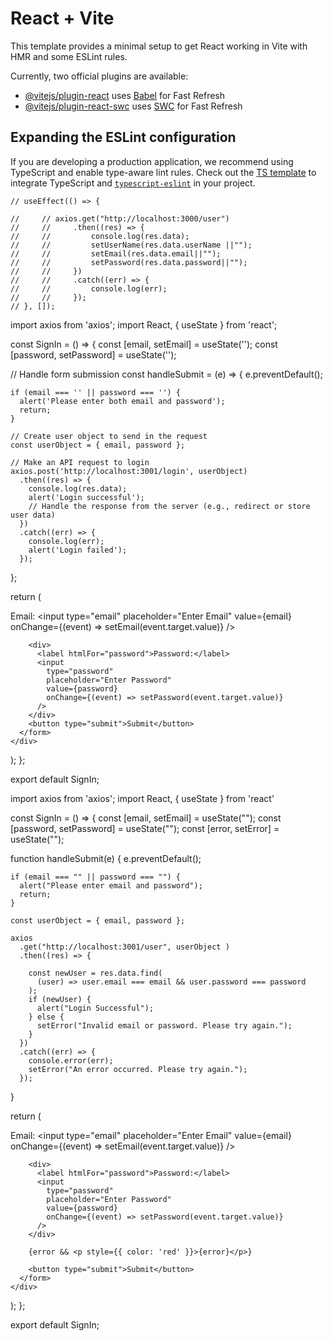 # React + Vite

This template provides a minimal setup to get React working in Vite with HMR and some ESLint rules.

Currently, two official plugins are available:

- [@vitejs/plugin-react](https://github.com/vitejs/vite-plugin-react/blob/main/packages/plugin-react/README.md) uses [Babel](https://babeljs.io/) for Fast Refresh
- [@vitejs/plugin-react-swc](https://github.com/vitejs/vite-plugin-react-swc) uses [SWC](https://swc.rs/) for Fast Refresh

## Expanding the ESLint configuration

If you are developing a production application, we recommend using TypeScript and enable type-aware lint rules. Check out the [TS template](https://github.com/vitejs/vite/tree/main/packages/create-vite/template-react-ts) to integrate TypeScript and [`typescript-eslint`](https://typescript-eslint.io) in your project.

    // useEffect(() => {
        
    //     // axios.get("http://localhost:3000/user")
    //     //     .then((res) => {
    //     //         console.log(res.data);
    //     //         setUserName(res.data.userName ||"");
    //     //         setEmail(res.data.email||"");
    //     //         setPassword(res.data.password||"");
    //     //     })
    //     //     .catch((err) => {
    //     //         console.log(err);
    //     //     });
    // }, []);


import axios from 'axios';
import React, { useState } from 'react';

const SignIn = () => {
  const [email, setEmail] = useState('');
  const [password, setPassword] = useState('');

  // Handle form submission
  const handleSubmit = (e) => {
    e.preventDefault();

    if (email === '' || password === '') {
      alert('Please enter both email and password');
      return;
    }

    // Create user object to send in the request
    const userObject = { email, password };

    // Make an API request to login
    axios.post('http://localhost:3001/login', userObject)
      .then((res) => {
        console.log(res.data);
        alert('Login successful');
        // Handle the response from the server (e.g., redirect or store user data)
      })
      .catch((err) => {
        console.log(err);
        alert('Login failed');
      });
  };

  return (
    <div>
      <form onSubmit={handleSubmit}>
        <div>
          <label htmlFor="email">Email:</label>
          <input
            type="email"
            placeholder="Enter Email"
            value={email}
            onChange={(event) => setEmail(event.target.value)}
          />
        </div>

        <div>
          <label htmlFor="password">Password:</label>
          <input
            type="password"
            placeholder="Enter Password"
            value={password}
            onChange={(event) => setPassword(event.target.value)}
          />
        </div>
        <button type="submit">Submit</button>
      </form>
    </div>
  );
};

export default SignIn;


import axios from 'axios';
import React, { useState } from 'react'

const SignIn = () => {
  const [email, setEmail] = useState("");
  const [password, setPassword] = useState("");
  const [error, setError] = useState("");
  
  function handleSubmit(e) {
    e.preventDefault();

    if (email === "" || password === "") {
      alert("Please enter email and password");
      return;
    }

    const userObject = { email, password };

    axios
      .get("http://localhost:3001/user", userObject ) 
      .then((res) => {
        
        const newUser = res.data.find(
          (user) => user.email === email && user.password === password
        );
        if (newUser) {
          alert("Login Successful");
        } else {
          setError("Invalid email or password. Please try again."); 
        }
      })
      .catch((err) => {
        console.error(err);
        setError("An error occurred. Please try again.");
      });
  }

  return (
    <div>
      <form onSubmit={handleSubmit}>
        <div>
          <label htmlFor="email">Email:</label>
          <input
            type="email"
            placeholder="Enter Email"
            value={email}
            onChange={(event) => setEmail(event.target.value)}
          />
        </div>

        <div>
          <label htmlFor="password">Password:</label>
          <input
            type="password"
            placeholder="Enter Password"
            value={password}
            onChange={(event) => setPassword(event.target.value)}
          />
        </div>

        {error && <p style={{ color: 'red' }}>{error}</p>}

        <button type="submit">Submit</button>
      </form>
    </div>
  );
};

export default SignIn;
